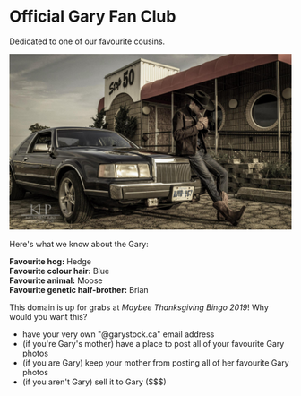 # Official Gary Fan Club

Dedicated to one of our favourite cousins.

![cool car](https://raw.githubusercontent.com/B-Stock/gargus/master/10604537_10100985916418617_509268133990094342_o.jpg)

Here's what we know about the Gary:

**Favourite hog:** Hedge  
**Favourite colour hair:** Blue  
**Favourite animal:** Moose  
**Favourite genetic half-brother:** Brian

This domain is up for grabs at *Maybee Thanksgiving Bingo 2019*! Why would you want this?
- have your very own "@garystock.ca" email address  
- (if you're Gary's mother) have a place to post all of your favourite Gary photos  
- (if you are Gary) keep your mother from posting all of her favourite Gary photos  
- (if you aren't Gary) sell it to Gary ($$$)  
